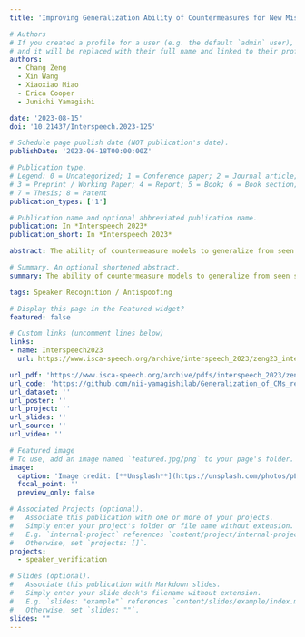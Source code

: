 ```yaml
---
title: 'Improving Generalization Ability of Countermeasures for New Mismatch Scenario by Combining Multiple Advanced Regularization Terms'

# Authors
# If you created a profile for a user (e.g. the default `admin` user), write the username (folder name) here
# and it will be replaced with their full name and linked to their profile.
authors:
  - Chang Zeng
  - Xin Wang
  - Xiaoxiao Miao
  - Erica Cooper
  - Junichi Yamagishi

date: '2023-08-15'
doi: '10.21437/Interspeech.2023-125'

# Schedule page publish date (NOT publication's date).
publishDate: '2023-06-18T00:00:00Z'

# Publication type.
# Legend: 0 = Uncategorized; 1 = Conference paper; 2 = Journal article;
# 3 = Preprint / Working Paper; 4 = Report; 5 = Book; 6 = Book section;
# 7 = Thesis; 8 = Patent
publication_types: ['1']

# Publication name and optional abbreviated publication name.
publication: In *Interspeech 2023*
publication_short: In *Interspeech 2023*

abstract: The ability of countermeasure models to generalize from seen speech synthesis methods to unseen ones has been investigated in the ASVspoof challenge. However, a new mismatch scenario in which fake audio may be generated from real audio with unseen genres has not been studied thoroughly. To this end, we first use five different vocoders to create a new dataset called CN-Spoof based on the CN-Celeb1&2 datasets. Then, we design two auxiliary objectives for regularization via meta-optimization and a genre alignment module, respectively, and combine them with the main anti-spoofing objective using learnable weights for multiple loss terms. The results on our cross-genre evaluation dataset for anti-spoofing show that the proposed method significantly improved the generalization ability of the countermeasures compared with the baseline system in the genre mismatch scenario.

# Summary. An optional shortened abstract.
summary: The ability of countermeasure models to generalize from seen speech synthesis methods to unseen ones has been investigated in the ASVspoof challenge. However, a new mismatch scenario in which fake audio may be generated from real audio with unseen genres has not been studied thoroughly. To this end, we first use five different vocoders to create a new dataset called CN-Spoof based on the CN-Celeb1&2 datasets. Then, we design two auxiliary objectives for regularization via meta-optimization and a genre alignment module, respectively, and combine them with the main anti-spoofing objective using learnable weights for multiple loss terms.

tags: Speaker Recognition / Antispoofing

# Display this page in the Featured widget?
featured: false

# Custom links (uncomment lines below)
links:
- name: Interspeech2023
  url: https://www.isca-speech.org/archive/interspeech_2023/zeng23_interspeech.html

url_pdf: 'https://www.isca-speech.org/archive/pdfs/interspeech_2023/zeng23_interspeech.pdf'
url_code: 'https://github.com/nii-yamagishilab/Generalization_of_CMs_regularizations'
url_dataset: ''
url_poster: ''
url_project: ''
url_slides: ''
url_source: ''
url_video: ''

# Featured image
# To use, add an image named `featured.jpg/png` to your page's folder.
image:
  caption: 'Image credit: [**Unsplash**](https://unsplash.com/photos/pLCdAaMFLTE)'
  focal_point: ''
  preview_only: false

# Associated Projects (optional).
#   Associate this publication with one or more of your projects.
#   Simply enter your project's folder or file name without extension.
#   E.g. `internal-project` references `content/project/internal-project/index.md`.
#   Otherwise, set `projects: []`.
projects:
  - speaker_verification

# Slides (optional).
#   Associate this publication with Markdown slides.
#   Simply enter your slide deck's filename without extension.
#   E.g. `slides: "example"` references `content/slides/example/index.md`.
#   Otherwise, set `slides: ""`.
slides: ""
---
```


<!-- {{% callout note %}}
Click the _Cite_ button above to demo the feature to enable visitors to import publication metadata into their reference management software.
{{% /callout %}} -->

<!-- {{% callout note %}}
Create your slides in Markdown - click the _Slides_ button to check out the example.
{{% /callout %}} -->

<!-- Supplementary notes can be added here, including [code, math, and images](https://wowchemy.com/docs/writing-markdown-latex/). -->
